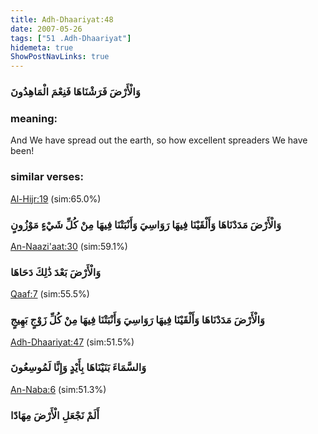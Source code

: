 ```yaml
---
title: Adh-Dhaariyat:48
date: 2007-05-26
tags: ["51 .Adh-Dhaariyat"]
hidemeta: true 
ShowPostNavLinks: true 
---
```

### وَالْأَرْضَ فَرَشْنَاهَا فَنِعْمَ الْمَاهِدُونَ
### meaning: 
And We have spread out the earth, so how excellent spreaders We have been!
### similar verses: 

[Al-Hijr:19](/15/19) (sim:65.0%)

### وَالْأَرْضَ مَدَدْنَاهَا وَأَلْقَيْنَا فِيهَا رَوَاسِيَ وَأَنْبَتْنَا فِيهَا مِنْ كُلِّ شَيْءٍ مَوْزُونٍ

[An-Naazi'aat:30](/79/30) (sim:59.1%)

### وَالْأَرْضَ بَعْدَ ذَٰلِكَ دَحَاهَا

[Qaaf:7](/50/7) (sim:55.5%)

### وَالْأَرْضَ مَدَدْنَاهَا وَأَلْقَيْنَا فِيهَا رَوَاسِيَ وَأَنْبَتْنَا فِيهَا مِنْ كُلِّ زَوْجٍ بَهِيجٍ

[Adh-Dhaariyat:47](/51/47) (sim:51.5%)

### وَالسَّمَاءَ بَنَيْنَاهَا بِأَيْدٍ وَإِنَّا لَمُوسِعُونَ

[An-Naba:6](/78/6) (sim:51.3%)

### أَلَمْ نَجْعَلِ الْأَرْضَ مِهَادًا

